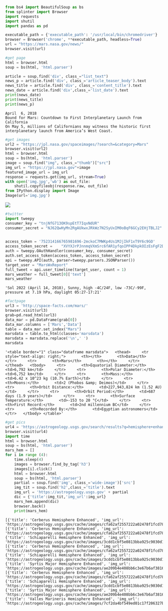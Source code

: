 

```python
from bs4 import BeautifulSoup as bs
from splinter import Browser
import requests
import shutil
import pandas as pd
```


```python
executable_path = {'executable_path': '/usr/local/bin/chromedriver'}
browser = Browser('chrome', **executable_path, headless=True)
url = "https://mars.nasa.gov/news/"
browser.visit(url)

```


```python
#get page 
html = browser.html
soup = bs(html, 'html.parser')
```


```python
article = soup.find('div', class_="list_text")
news_p = article.find('div', class_='article_teaser_body').text
news_title = article.find('div', class_='content_title').text
news_date = article.find('div',class_='list_date').text
print(news_date)
print(news_title)
print(news_p)

```

    April  6, 2018
    Bound for Mars: Countdown to First Interplanetary Launch from California
    On May 5, millions of Californians may witness the historic first interplanetary launch from America’s West Coast.



```python
#get images 
url2 = "https://jpl.nasa.gov/spaceimages/?search=&category=Mars"
browser.visit(url2)
html = browser.html
soup = bs(html, 'html.parser')
image = soup.find("img", class_="thumb")["src"]
img_url = "https://jpl.nasa.gov"+image
featured_image_url = img_url
response = requests.get(img_url, stream=True)
with open('img.jpg','wb') as out_file:
    shutil.copyfileobj(response.raw, out_file)
from IPython.display import Image
Image(url='img.jpg')

```




<img src="img.jpg"/>




```python
#twitter
import tweepy
consumer_key = "tnjNfG713OK9spEtT7IqxNdUR"
consumer_secret = "NJ62QwHyMn2RgAUkwxJRkWz7N2SyUxIM0oBqF6GCy2EHjTBLJ2"

   
access_token = '752314166765981696-2mckoC7MWKp4Us1MJjIkF1xT9Y6c9GO'
access_token_secret =    "XVYXJrPJnnmqVXmSrc6fAR1yfqoIPP4DkpkOIzEsFgF2D"
auth = tweepy.OAuthHandler(consumer_key, consumer_secret)
auth.set_access_token(access_token, access_token_secret)
api = tweepy.API(auth, parser=tweepy.parsers.JSONParser())
target_user = "MarsWxReport"
full_tweet = api.user_timeline(target_user, count = 1)
mars_weather = full_tweet[0]['text']
mars_weather
```




    'Sol 2022 (April 14, 2018), Sunny, high -4C/24F, low -73C/-99F, pressure at 7.19 hPa, daylight 05:27-17:21'




```python
#factpage
url3 = 'http://space-facts.com/mars/'
browser.visit(url3)
grab=pd.read_html(url3)
data_mar = pd.DataFrame(grab[0])
data_mar.columns = ['Mars','Data']
table = data_mar.set_index("Mars")
marsdata = table.to_html(classes='marsdata')
marsdata = marsdata.replace('\n',' ')
marsdata
```




    '<table border="1" class="dataframe marsdata">   <thead>     <tr style="text-align: right;">       <th></th>       <th>Data</th>     </tr>     <tr>       <th>Mars</th>       <th></th>     </tr>   </thead>   <tbody>     <tr>       <th>Equatorial Diameter:</th>       <td>6,792 km</td>     </tr>     <tr>       <th>Polar Diameter:</th>       <td>6,752 km</td>     </tr>     <tr>       <th>Mass:</th>       <td>6.42 x 10^23 kg (10.7% Earth)</td>     </tr>     <tr>       <th>Moons:</th>       <td>2 (Phobos &amp; Deimos)</td>     </tr>     <tr>       <th>Orbit Distance:</th>       <td>227,943,824 km (1.52 AU)</td>     </tr>     <tr>       <th>Orbit Period:</th>       <td>687 days (1.9 years)</td>     </tr>     <tr>       <th>Surface Temperature:</th>       <td>-153 to 20 °C</td>     </tr>     <tr>       <th>First Record:</th>       <td>2nd millennium BC</td>     </tr>     <tr>       <th>Recorded By:</th>       <td>Egyptian astronomers</td>     </tr>   </tbody> </table>'




```python
#get pics
url4 = 'https://astrogeology.usgs.gov/search/results?q=hemisphere+enhanced&k1=target&v1=Mars'
browser.visit(url4)
import time
html = browser.html
soup = bs(html, 'html.parser')
mars_hem = []
for i in range (4):
    time.sleep(4)
    images = browser.find_by_tag('h3')
    images[i].click()
    html = browser.html
    soup = bs(html, 'html.parser')
    partial = soup.find('img', class_='wide-image')['src']
    img_tit = soup.find('h2',class_='title').text
    img_url = 'https://astrogeology.usgs.gov' + partial
    dic = {'title':img_tit,'img_url':img_url}
    mars_hem.append(dic)
    browser.back()
    print(mars_hem)
```

    [{'title': 'Cerberus Hemisphere Enhanced', 'img_url': 'https://astrogeology.usgs.gov/cache/images/cfa62af2557222a02478f1fcd781d445_cerberus_enhanced.tif_full.jpg'}]
    [{'title': 'Cerberus Hemisphere Enhanced', 'img_url': 'https://astrogeology.usgs.gov/cache/images/cfa62af2557222a02478f1fcd781d445_cerberus_enhanced.tif_full.jpg'}, {'title': 'Schiaparelli Hemisphere Enhanced', 'img_url': 'https://astrogeology.usgs.gov/cache/images/3cdd1cbf5e0813bba925c9030d13b62e_schiaparelli_enhanced.tif_full.jpg'}]
    [{'title': 'Cerberus Hemisphere Enhanced', 'img_url': 'https://astrogeology.usgs.gov/cache/images/cfa62af2557222a02478f1fcd781d445_cerberus_enhanced.tif_full.jpg'}, {'title': 'Schiaparelli Hemisphere Enhanced', 'img_url': 'https://astrogeology.usgs.gov/cache/images/3cdd1cbf5e0813bba925c9030d13b62e_schiaparelli_enhanced.tif_full.jpg'}, {'title': 'Syrtis Major Hemisphere Enhanced', 'img_url': 'https://astrogeology.usgs.gov/cache/images/ae209b4e408bb6c3e67b6af38168cf28_syrtis_major_enhanced.tif_full.jpg'}]
    [{'title': 'Cerberus Hemisphere Enhanced', 'img_url': 'https://astrogeology.usgs.gov/cache/images/cfa62af2557222a02478f1fcd781d445_cerberus_enhanced.tif_full.jpg'}, {'title': 'Schiaparelli Hemisphere Enhanced', 'img_url': 'https://astrogeology.usgs.gov/cache/images/3cdd1cbf5e0813bba925c9030d13b62e_schiaparelli_enhanced.tif_full.jpg'}, {'title': 'Syrtis Major Hemisphere Enhanced', 'img_url': 'https://astrogeology.usgs.gov/cache/images/ae209b4e408bb6c3e67b6af38168cf28_syrtis_major_enhanced.tif_full.jpg'}, {'title': 'Valles Marineris Hemisphere Enhanced', 'img_url': 'https://astrogeology.usgs.gov/cache/images/7cf2da4bf549ed01c17f206327be4db7_valles_marineris_enhanced.tif_full.jpg'}]

